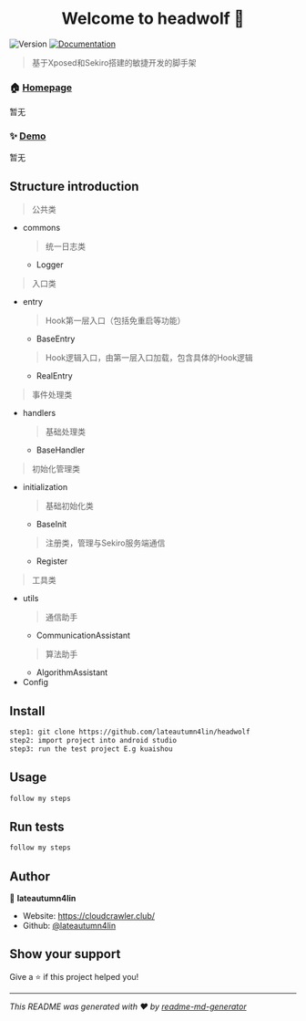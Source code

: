 <h1 align="center">Welcome to headwolf 👋</h1>
<p>
  <img alt="Version" src="https://img.shields.io/badge/version-v0.01-blue.svg?cacheSeconds=2592000" />
  <a href="w文档" target="_blank">
    <img alt="Documentation" src="https://img.shields.io/badge/documentation-yes-brightgreen.svg" />
  </a>
</p>

> 基于Xposed和Sekiro搭建的敏捷开发的脚手架

### 🏠 [Homepage]()

暂无

### ✨ [Demo]()

暂无

## Structure introduction

> 公共类
- commons 
  > 统一日志类
  - Logger
> 入口类 
- entry
  > Hook第一层入口（包括免重启等功能）
  - BaseEntry
  > Hook逻辑入口，由第一层入口加载，包含具体的Hook逻辑
  - RealEntry
> 事件处理类 
- handlers
  > 基础处理类
  - BaseHandler
> 初始化管理类
- initialization
  > 基础初始化类
  - BaseInit
  > 注册类，管理与Sekiro服务端通信
  - Register
> 工具类
- utils
  > 通信助手
  - CommunicationAssistant
  > 算法助手
  - AlgorithmAssistant
- Config

## Install

```sh
step1: git clone https://github.com/lateautumn4lin/headwolf
step2: import project into android studio
step3: run the test project E.g kuaishou
```

## Usage

```sh
follow my steps
```

## Run tests

```sh
follow my steps
```

## Author

👤 **lateautumn4lin**

* Website: https://cloudcrawler.club/
* Github: [@lateautumn4lin](https://github.com/lateautumn4lin)

## Show your support

Give a ⭐️ if this project helped you!

***
_This README was generated with ❤️ by [readme-md-generator](https://github.com/kefranabg/readme-md-generator)_